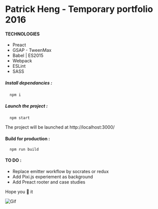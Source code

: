 # Patrick Heng - Temporary portfolio 2016

#### TECHNOLOGIES

* Preact
* GSAP - TweenMax
* Babel | ES2015
* Webpack
* ESLint
* SASS

##### Install dependancies :
```shell
  npm i
```

##### Launch the project :
```shell
  npm start
```

The project will be launched at http://localhost:3000/

#### Build for production :
```shell
  npm run build
```

#### TO DO :
* Replace emitter workflow by socrates or redux
* Add Pixi.js experiement as background
* Add Preact rooter and case studies

Hope you :purple_heart: it

![Gif](https://media.giphy.com/media/vAGmzKscQlF5e/giphy.gif)